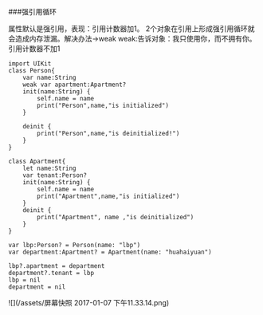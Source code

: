 ###强引用循环

属性默认是强引用，表现：引用计数器加1。
2个对象在引用上形成强引用循环就会造成内存泄漏。解决办法->weak
weak:告诉对象：我只使用你，而不拥有你。引用计数器不加1


```
import UIKit
class Person{
    var name:String
    weak var apartment:Apartment?
    init(name:String) {
        self.name = name
        print("Person",name,"is initialized")
    }
    
    deinit {
        print("Person",name,"is deinitialized!")
    }
}

class Apartment{
    let name:String
    var tenant:Person?
    init(name:String) {
        self.name = name
        print("Apartment",name,"is initialized")
    }
    deinit {
        print("Apartment", name ,"is deinitialized")
    }
}

var lbp:Person? = Person(name: "lbp")
var department:Apartment? = Apartment(name: "huahaiyuan")

lbp?.apartment = department
department?.tenant = lbp
lbp = nil
department = nil

```

![](/assets/屏幕快照 2017-01-07 下午11.33.14.png)

